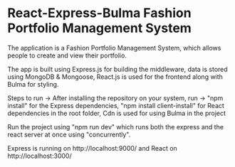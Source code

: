 # React-Express-Bulma Fashion Portfolio Management System
The application is a Fashion Portfolio Management System, which allows people to create and view their portfolio.

The app is built using Express.js for building the middleware, data is stored using MongoDB & Mongoose, React.js is used for the frontend along with Bulma for styling.

Steps to run ->
After installing the repository on your system, run ->
"npm install" for the Express dependencies,
"npm install client-install" for React dependencies in the root folder,
Cdn is used for using Bulma in the project

Run the project using "npm run dev" which runs both the express and the react server at once using "concurrently".

Express is running on http://localhost:9000/ and React on http://localhost:3000/
